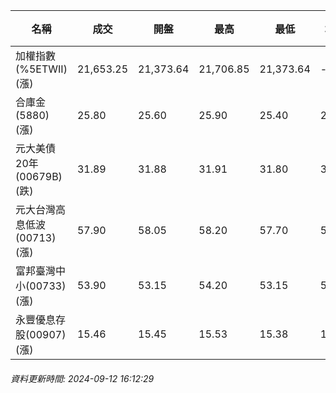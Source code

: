 | 名稱 | 成交 | 開盤 | 最高 | 最低 | 均價 | 成交金額(億) | 昨收 | 漲跌幅 | 漲跌 | 總量 | 昨量 | 振幅 |
| -------- | -------- | -------- | -------- |-------- | -------- | -------- |-------- |-------- |-------- | -------- | -------- |-------- |
|加權指數(%5ETWII) (漲)|21,653.25|21,373.64|21,706.85|21,373.64|-|3,085.69|21,031.00|2.96%|622.25|7,897,257|0|1.58%|
|合庫金(5880) (漲)|25.80|25.60|25.90|25.40|25.71|3.07|25.25|2.18%|0.55|11,955|9,929|1.98%|
|元大美債20年(00679B) (跌)|31.89|31.88|31.91|31.80|31.87|31.97|32.10|0.65%|0.21|100,294|102,370|0.34%|
|元大台灣高息低波(00713) (漲)|57.90|58.05|58.20|57.70|57.99|7.76|57.50|0.70%|0.40|13,387|14,021|0.87%|
|富邦臺灣中小(00733) (漲)|53.90|53.15|54.20|53.15|53.66|0.667|52.65|2.37%|1.25|1,243|587|1.99%|
|永豐優息存股(00907) (漲)|15.46|15.45|15.53|15.38|15.45|0.317|15.35|0.72%|0.11|2,054|5,456|0.98%|
###### 資料更新時間: 2024-09-12 16:12:29